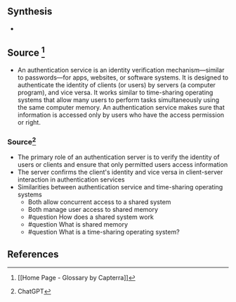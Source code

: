 ## Synthesis
- 
## Source [^1]
- An authentication service is an identity verification mechanism—similar to passwords—for apps, websites, or software systems. It is designed to authenticate the identity of clients (or users) by servers (a computer program), and vice versa. It works similar to time-sharing operating systems that allow many users to perform tasks simultaneously using the same computer memory. An authentication service makes sure that information is accessed only by users who have the access permission or right.
### Source[^2]
- The primary role of an authentication server is to verify the identity of users or clients and ensure that only permitted users access information
- The server confirms the client's identity and vice versa in client-server interaction in authentication services
- Similarities between authentication service and time-sharing operating systems
	- Both allow concurrent access to a shared system
	- Both manage user access to shared memory
	- #question How does a shared system work
	- #question What is shared memory
	- #question What is a time-sharing operating system?
## References

[^1]: [[Home Page - Glossary by Capterra]]
[^2]: ChatGPT
